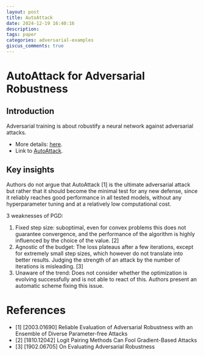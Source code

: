 ```yaml
---
layout: post
title: AutoAttack
date: 2024-12-19 16:40:16
description: 
tags: paper
categories: adversarial-examples
giscus_comments: true
---
```


# AutoAttack for Adversarial Robustness

## Introduction

Adversarial training is about robustify a neural network against adversarial attacks.

- More details: [here](https://adversarial-ml-tutorial.org/adversarial_training).
- Link to [AutoAttack](https://arxiv.org/pdf/2003.01690). 

## Key insights

Authors do not argue that AutoAttack [1] is the ultimate adversarial attack but rather that it should become the minimal test for any new defense, since it reliably reaches good performance in all tested models, without any hyperparameter tuning and at a relatively low computational cost.

3 weaknesses of PGD:

1. Fixed step size: suboptimal, even for convex problems this does not guarantee convergence, and the performance of the algorithm is highly influenced by the choice of the value. [2]
2. Agnostic of the budget: The loss plateaus after a few iterations, except for extremely small step sizes, which however do not translate into better results. Judging the strength of an attack by the number of iterations is misleading. [3]
3. Unaware of the trend: Does not consider whether the optimization is evolving successfully and is not able to react of this. 
Authors present an automatic scheme fixing this issue. 


# References

- [1] [2003.01690] Reliable Evaluation of Adversarial Robustness with an Ensemble of Diverse Parameter-free Attacks
- [2] [1810.12042] Logit Pairing Methods Can Fool Gradient-Based Attacks
- [3] [1902.06705] On Evaluating Adversarial Robustness
